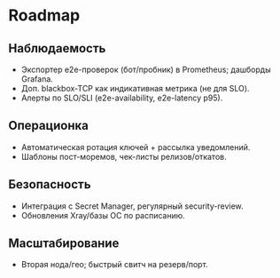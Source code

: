 # Roadmap

## Наблюдаемость
- Экспортер e2e-проверок (бот/пробник) в Prometheus; дашборды Grafana.
- Доп. blackbox-TCP как индикативная метрика (не для SLO).
- Алерты по SLO/SLI (e2e-availability, e2e-latency p95).

## Операционка
- Автоматическая ротация ключей + рассылка уведомлений.
- Шаблоны пост-моремов, чек-листы релизов/откатов.

## Безопасность
- Интеграция с Secret Manager, регулярный security-review.
- Обновления Xray/базы ОС по расписанию.

## Масштабирование
- Вторая нода/гео; быстрый свитч на резерв/порт.
